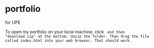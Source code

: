 # portfolio
for UPE

To open my portfolio on your local machine, click <code> and then "download zip" at the bottom. Unzip the folder. Then drag the file called index.html into your web browser. That should work.
